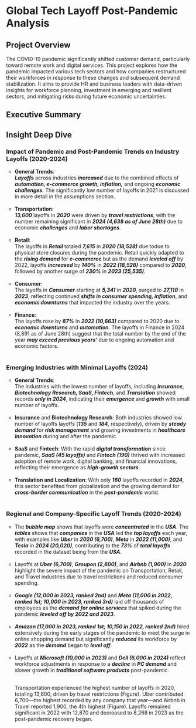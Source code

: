 # Global Tech Layoff Post-Pandemic Analysis

## Project Overview
The COVID-19 pandemic significantly shifted customer demand, particularly toward remote work and digital services. This project explores how the pandemic impacted various tech sectors and how companies restructured their workforces in response to these changes and subsequent demand stabilization. It aims to provide HR and business leaders with data-driven insights for workforce planning, investment in emerging and resilient sectors, and mitigating risks during future economic uncertainties.

## Executive Summary

## Insight Deep Dive

### Impact of Pandemic and Post-Pandemic Trends on Industry Layoffs (2020-2024)
<ul style="list-style-type: circle; font-weight: light;">
<li>
  <strong>General Trends</strong>: <br/>
  <em><strong>Layoffs</em></strong> across industries <em><strong>increased</em></strong> due to the combined effects of <em><strong>automation, e-commerce growth, inflation,</em></strong> and ongoing <em>      <strong>economic challenges</em></strong>. The significantly low number of layoffs in 2021 is discussed in more detail in the assumptions section.
      </li>
  <br/>
    
  <li>
  <strong>Transportation</strong>: <br/>
  <em><strong>13,600</em></strong> layoffs in <em><strong>2020</em></strong> were driven by <em><strong>travel restrictions</em></strong>, with the number remaining significant in <em><strong>2024 (4,638 as of June 28th)</em></strong>  due to economic <em><strong>challenges</em></strong> and <em><strong>labor shortages</em></strong>.
  </li>
  <br/>
  
  <li>
  <strong>Retail</strong>: <br/>
  The layoffs in <em><strong>Retail</em></strong> totaled <em><strong>7,615</em></strong> in <em><strong>2020 (18,528)</em></strong> due todue to physical store closures during the pandemic. Retail quickly adapted to the <em><strong>rising demand</em></strong> for <em><strong>e-commerce</em></strong> but as the demand <em><strong>leveled off</em></strong> by 2022, layoffs <em><strong>increased</em></strong> by <em><strong>140%</em></strong> in <em><strong>2022 (18,528)</em></strong> compared to <em><strong>2020</em></strong>, followed by another surge of <em><strong>230%</em></strong> in <em><strong>2023 (25,535)</em></strong>.

  </li>
  <br/>
  
  <li>
  <strong>Consumer</strong>: <br/>
  The layoffs in <em><strong>Consumer</em></strong> starting at <em><strong>5,341</em></strong> in <em><strong>2020</em></strong>, surged to <em><strong>27,110</em></strong> in <em><strong>2023</em></strong>, reflecting continued <em><strong>shifts in consumer spending, inflation</em></strong>, and <em><strong>economic downturns</em></strong> that impacted the industry over the years.
  </li>
  <br/>  
  
  <li>
  <strong>Finance</strong>: <br/>
  The layoffs rose by <em><strong>87%</em></strong> in <em><strong>2022 (10,663)</em></strong> compared to 2020 due to <em><strong>economic downturns</em></strong> and <em><strong>automation</em></strong>. The layoffs in </em></strong>Finance</em></strong> in </em></strong>2024 (8,891 as of June 28th)</em></strong> suggest that the total number by the end of the year <em><strong>may exceed previous years'</em></strong> due to ongoing automation and economic factors.
  </li>
  <br/>

  </ul>


### Emerging Industries with Minimal Layoffs (2024)
<ul style="list-style-type: circle; font-weight: light;">
 <li>
  <strong>General Trends</strong>: <br/>
   The industries with the lowest number of layoffs, including <em><strong>Insurance, Biotechnology Research, SaaS, Fintech</em></strong>, and <em><strong>Translation</em></strong> showed records <em><strong>only in 2024</em></strong>, indicating their <em><strong>emergence</em></strong> and <em><strong>growth</em></strong> with small number of layoffs.
  </li>
  <br/>
  
  <li>
  <strong>Insurance</strong> and <strong>Biotechnology Research</strong>: Both industries showed low number of layoffs layoffs (<em><strong>135</em></strong> and <em><strong>184</em></strong>, respectively), driven by <em><strong>steady demand</em></strong> for <em><strong>risk management</em></strong> and growing investments in <em><strong>healthcare innovation</em></strong> during and after the pandemic.
    </li>
  <br/>

  <li>
<strong>SaaS</strong> and <strong>Fintech</strong>: With the rapid <em><strong>digital transformation</em></strong> since pandemic, <em><strong>SaaS (45 layoffs)</em></strong> and <em><strong>Fintech (190)</em></strong> thrived with increased adoption of remote work, digital banking, and financial innovations, reflecting their emergence as <em><strong>high-growth sectors</em></strong>.
    </li>
  <br/>

  <li>
<strong>Translation and Localization</strong>: With only <em><strong>160</em></strong> layoffs recorded in <em><strong>2024</em></strong>, this sector benefited from globalization and the growing demand for <em><strong>cross-border communication</em></strong> in the <em><strong>post-pandemic</em></strong> world.
    </li>
  <br/>
  </ul>

### Regional and Company-Specific Layoff Trends (2020-2024)
<ul style="list-style-type: circle; font-weight: light;">
  
<li>
The <em><strong>bubble map</em></strong> shows that layoffs were <em><strong>concentrated</em></strong> in the <em><strong>USA</em></strong>. The <em><strong>tables</em></strong> shows that <em><strong>companies</em></strong> in the <em><strong>USA</em></strong> led the <em><strong>top layoffs</em></strong> each year, with examples like <em><strong>Uber</em></strong> in <em><strong>2020 (6,700)</em></strong>, <em><strong>Meta</em></strong> in <em><strong>2022 (11,000)</em></strong>, and <em><strong>Tesla</em></strong> in <em><strong>2024 (20,020)</em></strong>, contributing to the <em><strong>73%</em></strong> of <em><strong>total layoffs</em></strong> recorded in the dataset being from the <em><strong>USA</em></strong>.
</li>
<br/>

<li>
Layoffs at <em><strong>Uber (6,700)</em></strong>, <em><strong>Groupon (2,800)</em></strong>, and <em><strong>Airbnb (1,900)</em></strong> in <em><strong>2020</em></strong> highlight the severe impact of the pandemic on Transportation, Retail, and Travel industries due to travel restrictions and reduced consumer spending.
</li>
<br/>

<li>
<em><strong>Google (12,000 in 2023, ranked 2nd)</em></strong> and <em><strong>Meta (11,000 in 2022, ranked 1st; 10,000 in 2023, ranked 3rd)</em></strong> laid off thousands of employees as the <em><strong>demand for online services</em></strong> that spiked during the pandemic <em><strong>leveled off by 2022 and 2023</em></strong>.
</li>
<br/>

<li>
<em><strong>Amazon (17,000 in 2023, ranked 1st; 10,150 in 2022, ranked 2nd)</em></strong> hired extensively during the early stages of the pandemic to meet the surge in online shopping demand but significantly <em><strong>reduced</em></strong> its workforce by <em><strong>2022</em></strong> as the <em><strong>demand</em></strong> began to <em><strong>level off</em></strong>.
</li>
<br/>

<li>
Layoffs at <em><strong>Microsoft (10,000 in 2023)</em></strong> and <em><strong>Dell (6,000 in 2024)</em></strong> reflect workforce adjustments in response to a <em><strong>decline</em></strong> in <em><strong>PC demand</em></strong> and slower growth in <em><strong>traditional software products</em></strong> post-pandemic.
</li>
<br/>


Transportation experienced the highest number of layoffs in 2020, totaling 13,600, driven by travel restrictions (Figure). Uber contributed 6,700—the highest recorded by any company that year—and Airbnb in Travel reported 1,900, the 4th highest (Figure). Layoffs remained significant in 2022 with 12,870 and decreased to 8,268 in 2023 as the post-pandemic recovery began.


